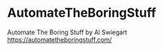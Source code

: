 # AutomateTheBoringStuff
Automate The Boring Stuff by Al Swiegart
https://automatetheboringstuff.com/